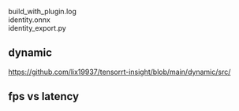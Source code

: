 
build_with_plugin.log     
identity.onnx    
identity_export.py  


## dynamic    
https://github.com/lix19937/tensorrt-insight/blob/main/dynamic/src/      



## fps vs latency   
